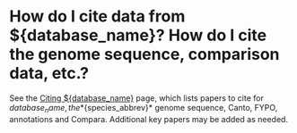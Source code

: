 # How do I cite data from ${database_name}? How do I cite the genome sequence, comparison data, etc.?
<!-- pombase_categories: Tools and resources, Community -->

See the [Citing ${database_name}](/about/citing-pombase) page, which lists
papers to cite for ${database_name}, the *${species_abbrev}* genome sequence, Canto,
FYPO, annotations and Compara. Additional key papers may be added as
needed.

